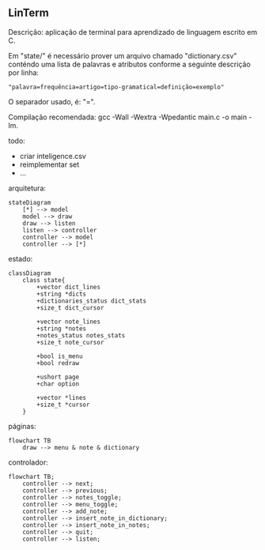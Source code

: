 LinTerm
--
Descrição: aplicação de terminal para aprendizado de linguagem escrito em C.

Em "state/" é necessário prover um arquivo chamado "dictionary.csv" conténdo uma lista de palavras e atributos conforme a seguinte descrição por linha:

    "palavra=frequência=artigo=tipo-gramatical=definição=exemplo"

O separador usado, é: "=".

Compilação recomendada: gcc -Wall -Wextra -Wpedantic main.c -o main -lm.

todo:
- criar inteligence.csv
- reimplementar set
- ...

arquitetura:
```mermaid
stateDiagram
    [*] --> model
    model --> draw
    draw --> listen
    listen --> controller
    controller --> model
    controller --> [*]
```

estado:
```mermaid
classDiagram 
    class state{
        +vector dict_lines 
        +string *dicts 
        +dictionaries_status dict_stats 
        +size_t dict_cursor 

        +vector note_lines 
        +string *notes 
        +notes_status notes_stats 
        +size_t note_cursor 

        +bool is_menu 
        +bool redraw 

        +ushort page 
        +char option 

        +vector *lines 
        +size_t *cursor 
    }
```

páginas:
```mermaid
flowchart TB
    draw --> menu & note & dictionary
``` 

controlador:
```mermaid
flowchart TB;
    controller --> next;
    controller --> previous;
    controller --> notes_toggle;
    controller --> menu_toggle;
    controller --> add_note;
    controller --> insert_note_in_dictionary;
    controller --> insert_note_in_notes;
    controller --> quit;
    controller --> listen;
``` 

